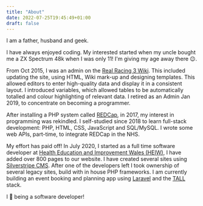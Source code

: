 ```yaml
---
title: "About"
date: 2022-07-25T19:45:49+01:00
draft: false
---
```


I am a father, husband and geek.

I have always enjoyed coding. My interested started when my uncle bought me a ZX Spectrum 48k when I was only 11! I'm
giving my age away there 😉.

From Oct 2015, I was an admin on the [Real Racing 3 Wiki](https://rr3.fandom.com/). This included updating the site,
using HTML, Wiki mark-up and designing templates. This allowed editors to enter high-quality data and display it in a
consistent layout. I introduced variables, which allowed tables to be automatically totalled and colour highlighting of
relevant data. I retired as an Admin Jan 2019, to concentrate on becoming a programmer.

After installing a PHP system called [REDCap](https://www.project-redcap.org/), in 2017, my interest in programming was
rekindled. I self-studied since 2018 to learn full-stack development: PHP, HTML, CSS, JavaScript and SQL/MySQL. I wrote
some web APIs, part-time, to integrate REDCap in the NHS.

My effort has paid off! In July 2020, I started as a full time software developer
at [Health Education and Improvement Wales (HEIW)](https://heiw.nhs.wales/), I have added over 800 pages to our website.
I have created several sites using [Silverstripe CMS](https://www.silverstripe.org/). After one of the developers left I
took ownership of several legacy sites, build with in house PHP frameworks. I am currently building an event booking and
planning app using [Laravel](https://laravel.com/docs/9.x) and the [TALL](https://tallstack.dev/) stack. 

I 💖 being a software developer! 
